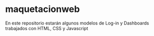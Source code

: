 # maquetacionweb
En este repositorio estarán algunos modelos de Log-in y Dashboards trabajados con HTML, CSS y Javascript

